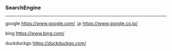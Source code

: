 ### SearchEngine
---

google
https://www.google.com/
.jp
https://www.google.co.jp/

bing
https://www.bing.com/

duckduckgo
https://duckduckgo.com/

```
```

```
```

```
```


